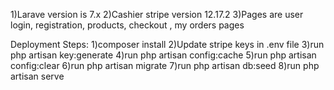 1)Larave version is 7.x
2)Cashier stripe version 12.17.2
3)Pages are user login, registration, products, checkout , my orders pages

Deployment Steps:
1)composer install
2)Update stripe keys in .env file
3)run php artisan key:generate
4)run php artisan config:cache 
5)run php artisan config:clear 
6)run php artisan migrate
7)run php artisan db:seed
8)run php artisan serve
